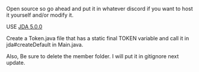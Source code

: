 Open source so go ahead and put it in whatever discord if you want to host it yourself and/or modify it.

USE [JDA 5.0.0](https://github.com/discord-jda/JDA)
 
Create a Token.java file that has a static final TOKEN variable and call it in jda#createDefault in Main.java.


Also, Be sure to delete the member folder. I will put it in gitignore next update.

